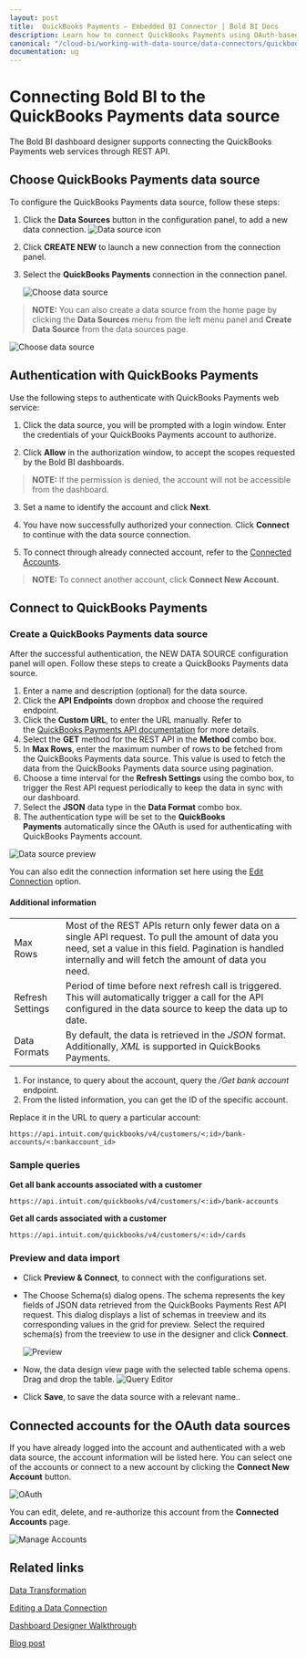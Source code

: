 ```yaml
---
layout: post
title:  QuickBooks Payments – Embedded BI Connector | Bold BI Docs
description: Learn how to connect QuickBooks Payments using OAuth-based authentication through REST API endpoint with Bold BI Embedded.
canonical: "/cloud-bi/working-with-data-source/data-connectors/quickbooks-payments/"
documentation: ug
---
```


# Connecting Bold BI to the QuickBooks Payments data source
The Bold BI dashboard designer supports connecting the QuickBooks Payments web services through REST API. 

## Choose QuickBooks Payments data source
To configure the QuickBooks Payments data source, follow these steps:
1. Click the **Data Sources** button in the configuration panel, to add a new data connection.
   ![Data source icon](/static/assets/embedded/working-with-datasource/data-connectors/images/common/DataSourcesIcon.png)

2. Click **CREATE NEW** to launch a new connection from the connection panel.
3. Select the **QuickBooks Payments** connection in the connection panel.

   ![Choose data source](/static/assets/embedded/working-with-datasource/data-connectors/images/QuickBooksPayments/ChooseDS.png)

> **NOTE:** You can also create a data source from the home page by clicking the **Data Sources** menu from the left menu panel and **Create Data Source** from the data sources page.

   ![Choose data source](/static/assets/embedded/working-with-datasource/data-connectors/images/QuickBooksPayments/ChooseDS_server.png)

## Authentication with QuickBooks Payments
Use the following steps to authenticate with QuickBooks Payments web service:
 
1. Click the data source, you will be prompted with a login window. Enter the credentials of your QuickBooks Payments account to authorize.
 
2. Click **Allow** in the authorization window, to accept the scopes requested by the Bold BI dashboards. 
> **NOTE:** If the permission is denied, the account will not be accessible from the dashboard.
 
3. Set a name to identify the account and click **Next**. 
 
4. You have now successfully authorized your connection. Click **Connect** to continue with the data source connection.
 
5. To connect through already connected account, refer to the [Connected Accounts](#connected-accounts-for-oauth-data-sources). 
> **NOTE:** To connect another account, click **Connect New Account.**


## Connect to QuickBooks Payments
### Create a QuickBooks Payments data source
After the successful authentication, the NEW DATA SOURCE configuration panel will open. Follow these steps to create a QuickBooks Payments data source.
1. Enter a name and description (optional) for the data source.
2. Click the **API Endpoints** down dropbox and choose the required endpoint.
3. Click the **Custom URL**, to enter the URL manually. Refer to the [QuickBooks Payments API documentation](https://developer.intuit.com/app/developer/qbo/docs/api/accounting/all-entities/account) for more details.
4. Select the **GET** method for the REST API in the **Method** combo box.
5. In **Max Rows**, enter the maximum number of rows to be fetched from the QuickBooks Payments data source. This value is used to fetch the data from the QuickBooks Payments data source using pagination.
6. Choose a time interval for the **Refresh Settings** using the combo box, to trigger the Rest API request periodically to keep the data in sync with our dashboard.  
7. Select the **JSON** data type in the **Data Format** combo box.
8. The authentication type will be set to the **QuickBooks Payments** automatically since the OAuth is used for authenticating with QuickBooks Payments account.

![Data source preview](/static/assets/embedded/working-with-datasource/data-connectors/images/QuickBooksPayments/DataSourcesView.png)

You can also edit the connection information set here using the [Edit Connection](/embedded-bi/working-with-data-source/editing-a-data-connection/) option.

#### Additional information
<table width="600">
<tr>
<td>
Max Rows
</td>
<td>
Most of the REST APIs return only fewer data on a single API request. To pull the amount of data you need, set a value in this field.  
Pagination is handled internally and will fetch the amount of data you need.
</td>
</tr>
<tr>
<td>
Refresh Settings
</td>
<td>
Period of time before next refresh call is triggered. This will automatically trigger a call for the API configured in the data source to keep the data up to date.
</td>
</tr>
<tr>
<td>
Data Formats 
</td>
<td>
By default, the data is retrieved in the <i>JSON</i> format. Additionally, <i>XML</i> is supported in QuickBooks Payments.
</td>
</tr>
</table>

1. For instance, to query about the account, query the <i>/Get bank account</i> endpoint.
2. From the listed information, you can get the ID of the specific account.

Replace it in the URL to query a particular account:

   `https://api.intuit.com/quickbooks/v4/customers/<:id>/bank-accounts/<:bankaccount_id>`

### Sample queries
**Get all bank accounts associated with a customer**

   `https://api.intuit.com/quickbooks/v4/customers/<:id>/bank-accounts`

**Get all cards associated with a customer**

   `https://api.intuit.com/quickbooks/v4/customers/<:id>/cards`

### Preview and data import
* Click **Preview & Connect**, to connect with the configurations set.
* The Choose Schema(s) dialog opens. The schema represents the key fields of JSON data retrieved from the QuickBooks Payments Rest API request. This dialog displays a list of schemas in treeview and its corresponding values in the grid for preview. Select the required schema(s) from the treeview to use in the designer and click **Connect**.

   ![Preview](/static/assets/embedded/working-with-datasource/data-connectors/images/common/Preview.png)

* Now, the data design view page with the selected table schema opens. Drag and drop the table.
   ![Query Editor](/static/assets/embedded/working-with-datasource/data-connectors/images/common/QueryEditor.png)

* Click **Save**, to save the data source with a relevant name..

## Connected accounts for the OAuth data sources
If you have already logged into the account and authenticated with a web data source, the account information will be listed here. You can select one of the accounts or connect to a new account by clicking the **Connect New Account** button.

   ![OAuth](/static/assets/embedded/working-with-datasource/data-connectors/images/QuickBooksPayments/OAuthDSPayments.png)

You can edit, delete, and re-authorize this account from the **Connected Accounts** page.

   ![Manage Accounts](/static/assets/embedded/working-with-datasource/data-connectors/images/QuickBooksPayments/ManageDS.png)


## Related links
[Data Transformation](/embedded-bi/working-with-data-source/transforming-data/joining-table/)

[Editing a Data Connection](/embedded-bi/working-with-data-source/editing-a-data-connection/)   

[Dashboard Designer Walkthrough](/embedded-bi/getting-started/bold-bi-walk-through/)

[Blog post](https://www.boldbi.com/blog/quickbooks-dashboard-example-for-exploring-financial-data-with-bold-bi)